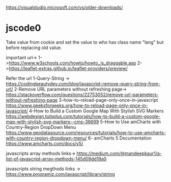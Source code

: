 
https://visualstudio.microsoft.com/vs/older-downloads/
# jscode0
Take value from cookie and set the value to who has class name "lang" but before replacing old value.

important url->
1->https://www.w3schools.com/howto/howto_js_draggable.asp
2->https://leaflet-extras.github.io/leaflet-providers/preview/


Refer the url 
1-Query-String -> https://codingbeautydev.com/blog/javascript-remove-query-string-from-url/
2-Remove URL parameters without refreshing page->
    https://stackoverflow.com/questions/22753052/remove-url-parameters-without-refreshing-page
3-how-to-reload-page-only-once-in-javascript
    https://www.geeksforgeeks.org/how-to-reload-page-only-once-in-javascript/
4-How to Build a Custom Google Map With Stylish SVG Markers
    https://webdesign.tutsplus.com/tutorials/how-to-build-a-custom-google-map-with-stylish-svg-markers--cms-36699
5-How to Use amCharts with Country-Region DropDown Menu
    https://www.geodatasource.com/resources/tutorials/how-to-use-amcharts-with-country-region-dropdown-menu/
6- amCharts 5 Documentation
   https://www.amcharts.com/docs/v5/
   
   
   javascripts array methods links->
   https://medium.com/@mandeepkaur1/a-list-of-javascript-array-methods-145d09dd19a0
   
   javascripts string megthods links ->
   https://www.programiz.com/javascript/library/string
